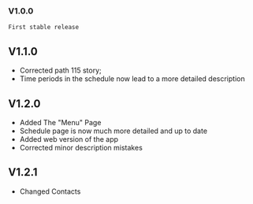 ### V1.0.0
    First stable release

## V1.1.0
- Corrected path 115 story;
- Time periods in the schedule now lead to a more detailed description

## V1.2.0
- Added The "Menu" Page
- Schedule page is now much more detailed and up to date
- Added web version of the app
- Corrected minor description mistakes

## V1.2.1
- Changed Contacts
